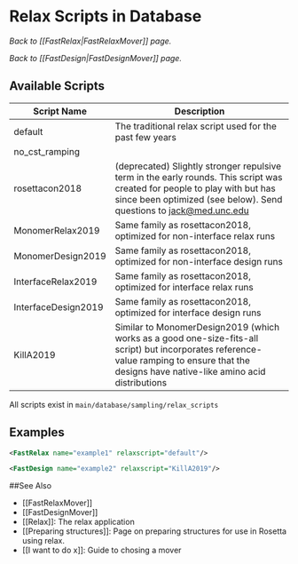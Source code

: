 # Relax Scripts in Database

*Back to [[FastRelax|FastRelaxMover]] page.*

*Back to [[FastDesign|FastDesignMover]] page.*

## Available Scripts

| Script Name | Description |
| ----------- | ----------- |
| default     | The traditional relax script used for the past few years |
| no_cst_ramping | |
| rosettacon2018 | (deprecated) Slightly stronger repulsive term in the early rounds. This script was created for people to play with but has since been optimized (see below). Send questions to jack@med.unc.edu |
| MonomerRelax2019 | Same family as rosettacon2018, optimized for non-interface relax runs |
| MonomerDesign2019 | Same family as rosettacon2018, optimized for non-interface design runs |
| InterfaceRelax2019 | Same family as rosettacon2018, optimized for interface relax runs |
| InterfaceDesign2019 | Same family as rosettacon2018, optimized for interface design runs |
| KillA2019 | Similar to MonomerDesign2019 (which works as a good one-size-fits-all script) but incorporates reference-value ramping to ensure that the designs have native-like amino acid distributions |

All scripts exist in `main/database/sampling/relax_scripts`

## Examples

```xml
<FastRelax name="example1" relaxscript="default"/>

<FastDesign name="example2" relaxscript="KillA2019"/>
```

##See Also
* [[FastRelaxMover]]
* [[FastDesignMover]]
* [[Relax]]: The relax application
* [[Preparing structures]]: Page on preparing structures for use in Rosetta using relax.
* [[I want to do x]]: Guide to chosing a mover

